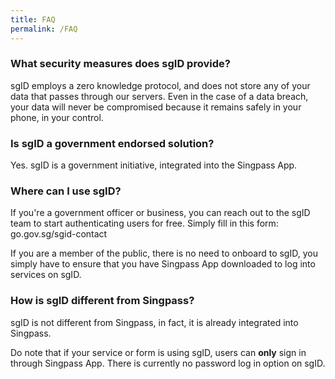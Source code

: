 ```yaml
---
title: FAQ
permalink: /FAQ
---
```

### What security measures does sgID provide?

sgID employs a zero knowledge protocol, and does not store any of your data that passes through our servers. Even in the case of a data breach, your data will never be compromised because it remains safely in your phone, in your control.

### Is sgID a government endorsed solution?
Yes. sgID is a government initiative, integrated into the Singpass App. 

### Where can I use sgID?
If you're a government officer or business, you can reach out to the sgID team to start authenticating users for free. Simply fill in this form: go.gov.sg/sgid-contact

If you are a member of the public, there is no need to onboard to sgID, you simply have to ensure that you have Singpass App downloaded to log into services on sgID. 

### How is sgID different from Singpass?
sgID is not different from Singpass, in fact, it is already integrated into Singpass. 

Do note that if your service or form is using sgID, users can **only** sign in through Singpass App. There is currently no password log in option on sgID. 


